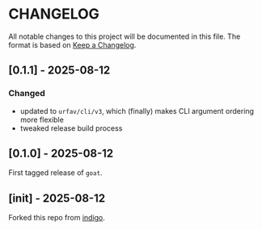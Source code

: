 
# CHANGELOG

All notable changes to this project will be documented in this file. The format
is based on [Keep a Changelog](https://keepachangelog.com/en/1.0.0/).

## [0.1.1] - 2025-08-12

### Changed

- updated to `urfav/cli/v3`, which (finally) makes CLI argument ordering more flexible
- tweaked release build process

## [0.1.0] - 2025-08-12

First tagged release of `goat`.

## [init] - 2025-08-12

Forked this repo from [indigo](https://github.com/bluesky-social/indigo).

